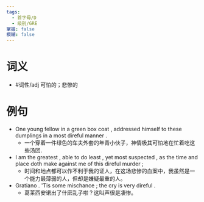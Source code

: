 ```yaml
---
tags:
  - 首字母/D
  - 级别/GRE
掌握: false
模糊: false
---
```

# 词义
- #词性/adj  可怕的；悲惨的
# 例句
- One young fellow in a green box coat , addressed himself to these dumplings in a most direful manner .
	- 一个穿着一件绿色的车夫外套的年青小伙子，神情极其可怕地在忙着吃这些汤团.
- I am the greatest , able to do least , yet most suspected , as the time and place doth make against me of this direful murder ;
	- 时间和地点都可以作不利于我的证人，在这场悲惨的血案中，我虽然是一个能力最薄弱的人，但却是嫌疑最重的人。
- Gratiano . 'Tis some mischance ; the cry is very direful .
	- 葛莱西安诺出了什麽乱子啦？这叫声很是凄惨。
